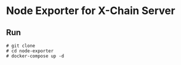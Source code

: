# Node Exporter for X-Chain Server

## Run
```
# git clone 
# cd node-exporter
# docker-compose up -d
```
